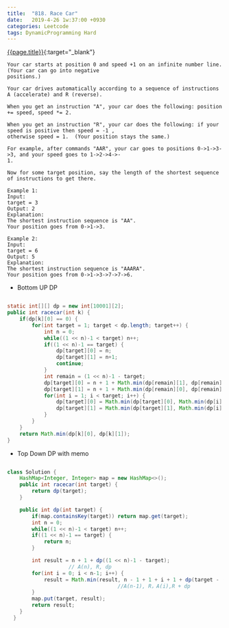 ```yaml
---
title:  "818. Race Car"
date:   2019-4-26 1w:37:00 +0930
categories: Leetcode
tags: DynamicProgramming Hard
---
```


[{{page.title}}](https://leetcode.com/problems/race-car/){:target="_blank"}

    Your car starts at position 0 and speed +1 on an infinite number line.  (Your car can go into negative
    positions.)

    Your car drives automatically according to a sequence of instructions A (accelerate) and R (reverse).

    When you get an instruction "A", your car does the following: position += speed, speed *= 2.

    When you get an instruction "R", your car does the following: if your speed is positive then speed = -1 ,
    otherwise speed = 1.  (Your position stays the same.)

    For example, after commands "AAR", your car goes to positions 0->1->3->3, and your speed goes to 1->2->4->-
    1.

    Now for some target position, say the length of the shortest sequence of instructions to get there.

    Example 1:
    Input:
    target = 3
    Output: 2
    Explanation:
    The shortest instruction sequence is "AA".
    Your position goes from 0->1->3.

    Example 2:
    Input:
    target = 6
    Output: 5
    Explanation:
    The shortest instruction sequence is "AAARA".
    Your position goes from 0->1->3->7->7->6.


* Bottom UP DP

```java

static int[][] dp = new int[10001][2];
public int racecar(int k) {
    if(dp[k][0] == 0) {
        for(int target = 1; target < dp.length; target++) {
            int n = 0;
            while((1 << n)-1 < target) n++;
            if((1 << n)-1 == target) {
                dp[target][0] = n;
                dp[target][1] = n+1;
                continue;
            }
            int remain = (1 << n)-1 - target;
            dp[target][0] = n + 1 + Math.min(dp[remain][1], dp[remain][0]+1);
            dp[target][1] = n + 1 + Math.min(dp[remain][0], dp[remain][1]+1);
            for(int i = 1; i < target; i++) {
                dp[target][0] = Math.min(dp[target][0], Math.min(dp[i][0] + 2 + dp[target-i][0], dp[i][1] + 1 + dp[target-i][0]));
                dp[target][1] = Math.min(dp[target][1], Math.min(dp[i][0] + 2 + dp[target-i][1], dp[i][1] + 1 + dp[target-i][1]));
            }
        }
    }
    return Math.min(dp[k][0], dp[k][1]);
}
```


* Top Down DP with memo

```java

class Solution {
    HashMap<Integer, Integer> map = new HashMap<>();
    public int racecar(int target) {
        return dp(target);
    }

    public int dp(int target) {
        if(map.containsKey(target)) return map.get(target);
        int n = 0;
        while((1 << n)-1 < target) n++;
        if((1 << n)-1 == target) {
            return n;
        }

        int result = n + 1 + dp((1 << n)-1 - target);
                    // A(n), R, dp
        for(int i = 0; i < n-1; i++) {
            result = Math.min(result, n - 1 + 1 + i + 1 + dp(target - (1 << (n-1)) + (1 << i)));
                                    //A(n-1), R，A(i),R + dp
        }
        map.put(target, result);
        return result;
    }
  }
```
